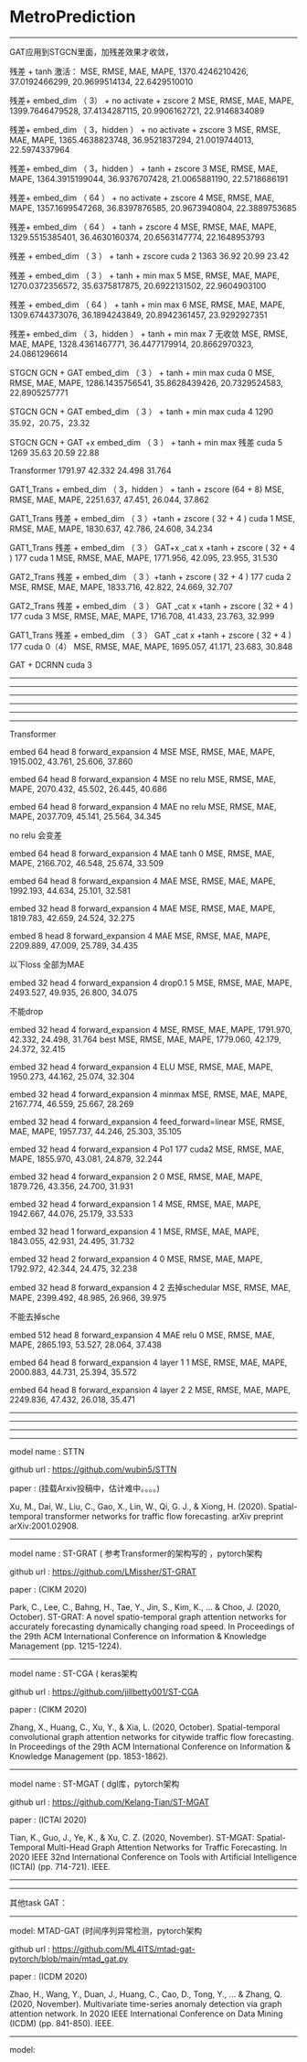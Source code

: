 # MetroPrediction


************************************************************************************************************************
GAT应用到STGCN里面，加残差效果才收敛，

残差 + tanh 激活： MSE, RMSE, MAE, MAPE, 1370.4246210426, 37.0192466299, 20.9699514134, 22.6429510010


残差+ embed_dim （ 3）  + no activate  + zscore    2     MSE, RMSE, MAE, MAPE, 1399.7646479528, 37.4134287115, 20.9906162721, 22.9146834089

残差+ embed_dim （ 3，hidden ）  + no activate  + zscore      3     MSE, RMSE, MAE, MAPE, 1365.4638823748, 36.9521837294, 21.0019744013, 22.5974337964

残差+ embed_dim （ 3，hidden ）  + tanh + zscore   3         MSE, RMSE, MAE, MAPE, 1364.3915199044, 36.9376707428, 21.0065881190, 22.5718686191

残差+ embed_dim （ 64 ）  + no activate  + zscore      4     MSE, RMSE, MAE, MAPE, 1357.1699547268, 36.8397876585, 20.9673940804, 22.3889753685

残差+ embed_dim （ 64 ）  + tanh  + zscore    4      MSE, RMSE, MAE, MAPE, 1329.5515385401, 36.4630160374, 20.6563147774, 22.1648953793
    
残差   + embed_dim （ 3 ）  + tanh + zscore    cuda  2    1363     36.92    20.99   23.42

残差   + embed_dim （ 3 ）  + tanh + min max      5     MSE, RMSE, MAE, MAPE, 1270.0372356572, 35.6375817875, 20.6922131502, 22.9604903100         


残差   + embed_dim （ 64 ）  + tanh  +     min max      6        MSE, RMSE, MAE, MAPE, 1309.6744373076, 36.1894243849, 20.8942361457, 23.9292927351

残差+ embed_dim （ 3，hidden ）  +  tanh  +     min max     7    无收敛     MSE, RMSE, MAE, MAPE, 1328.4361467771, 36.4477179914, 20.8662970323, 24.0861296614


STGCN   GCN + GAT    embed_dim （ 3 ）  + tanh + min max       cuda 0    MSE, RMSE, MAE, MAPE, 1286.1435756541, 35.8628439426, 20.7329524583, 22.8905257771

STGCN   GCN + GAT    embed_dim （ 3 ）  + tanh + min max        cuda 4            1290  35.92，20.75，23.32 

STGCN   GCN + GAT +x    embed_dim （ 3 ）  + tanh + min max    残差        cuda 5       1269    35.63   20.59   22.88



Transformer  1791.97  42.332  24.498  31.764

GAT1_Trans  + embed_dim （ 3，hidden ）  + tanh + zscore   (64 + 8)         MSE, RMSE, MAE, MAPE, 2251.637, 47.451, 26.044, 37.862   

GAT1_Trans  残差  + embed_dim （ 3 ）+tanh + zscore   ( 32 + 4 ) cuda 1      MSE, RMSE, MAE, MAPE, 1830.637, 42.786, 24.608, 34.234


GAT1_Trans  残差  + embed_dim （ 3 ） GAT+x  _cat x  +tanh + zscore   ( 32 + 4 )    177 cuda 1    MSE, RMSE, MAE, MAPE, 1771.956, 42.095, 23.955, 31.530

GAT2_Trans  残差  + embed_dim （ 3 ）+tanh + zscore   ( 32 + 4 )    177 cuda 2                              MSE, RMSE, MAE, MAPE, 1833.716, 42.822, 24.669, 32.707

GAT2_Trans  残差  + embed_dim （ 3 ） GAT  _cat x  +tanh + zscore   ( 32 + 4 )     177 cuda 3         MSE, RMSE, MAE, MAPE, 1716.708, 41.433, 23.763, 32.999

GAT1_Trans  残差  + embed_dim （ 3 ） GAT  _cat x  +tanh + zscore   ( 32 + 4 )    177 cuda 0（4）    MSE, RMSE, MAE, MAPE, 1695.057, 41.171, 23.683, 30.848

GAT + DCRNN   cuda 3

************************************************************************************************************************
************************************************************************************************************************
************************************************************************************************************************

************************************************************************************************************************
************************************************************************************************************************
************************************************************************************************************************
Transformer

embed  64   head  8    forward_expansion  4    MSE     MSE, RMSE, MAE, MAPE, 1915.002, 43.761, 25.606, 37.860

embed  64   head  8    forward_expansion  4    MSE  no relu    MSE, RMSE, MAE, MAPE, 2070.432, 45.502, 26.445, 40.686

embed  64   head  8    forward_expansion  4    MAE  no relu     MSE, RMSE, MAE, MAPE, 2037.709, 45.141, 25.564, 34.345

no relu  会变差

embed  64   head  8    forward_expansion  4    MAE  tanh  0   MSE, RMSE, MAE, MAPE, 2166.702, 46.548, 25.674, 33.509


embed  64   head  8    forward_expansion  4  MAE  MSE, RMSE, MAE, MAPE, 1992.193, 44.634, 25.101, 32.581

embed  32   head  8    forward_expansion  4   MAE     MSE, RMSE, MAE, MAPE, 1819.783, 42.659, 24.524, 32.275

embed  8   head  8    forward_expansion  4  MAE   MSE, RMSE, MAE, MAPE, 2209.889, 47.009, 25.789, 34.435

以下loss 全部为MAE

embed  32   head  4    forward_expansion  4  drop0.1    5      MSE, RMSE, MAE, MAPE, 2493.527, 49.935, 26.800, 34.075

不能drop

embed  32   head  4    forward_expansion  4                    MSE, RMSE, MAE, MAPE, 1791.970, 42.332, 24.498, 31.764           best    MSE, RMSE, MAE, MAPE, 1779.060, 42.179, 24.372, 32.415

embed  32   head  4    forward_expansion  4     ELU        MSE, RMSE, MAE, MAPE, 1950.273, 44.162, 25.074, 32.304

embed  32   head  4    forward_expansion  4  minmax     MSE, RMSE, MAE, MAPE, 2167.774, 46.559, 25.667, 28.269

embed  32   head  4    forward_expansion  4     feed_forward=linear   MSE, RMSE, MAE, MAPE, 1957.737, 44.246, 25.303, 35.105

embed  32   head  4    forward_expansion  4    Po1   177 cuda2     MSE, RMSE, MAE, MAPE, 1855.970, 43.081, 24.879, 32.244



embed  32   head  4    forward_expansion  2     0      MSE, RMSE, MAE, MAPE, 1879.726, 43.356, 24.700, 31.931

embed  32   head  4    forward_expansion  1     4     MSE, RMSE, MAE, MAPE, 1942.667, 44.076, 25.179, 33.533

embed  32   head  1   forward_expansion  4     1     MSE, RMSE, MAE, MAPE, 1843.055, 42.931, 24.495, 31.732

embed  32   head  2    forward_expansion  4     0     MSE, RMSE, MAE, MAPE, 1792.972, 42.344, 24.475, 32.238

embed  32   head  8    forward_expansion  4    2  去掉schedular    MSE, RMSE, MAE, MAPE, 2399.492, 48.985, 26.966, 39.975

不能去掉sche 

embed  512   head  8    forward_expansion  4       MAE relu  0       MSE, RMSE, MAE, MAPE, 2865.193, 53.527, 28.064, 37.438

embed  64   head  8    forward_expansion  4        layer 1          1     MSE, RMSE, MAE, MAPE, 2000.883, 44.731, 25.394, 35.572

embed  64   head  8    forward_expansion  4        layer 2          2      MSE, RMSE, MAE, MAPE, 2249.836, 47.432, 26.018, 35.471
************************************************************************************************************************
************************************************************************************************************************
************************************************************************************************************************
************************************************************************************************************************
model name : STTN  

github url :  https://github.com/wubin5/STTN

paper : (挂载Arxiv投稿中，估计难中。。。。)

Xu, M., Dai, W., Liu, C., Gao, X., Lin, W., Qi, G. J., & Xiong, H. (2020). Spatial-temporal transformer networks for traffic flow forecasting. arXiv preprint arXiv:2001.02908.

************************************************************************************************************************

model name : ST-GRAT       ( 参考Transformer的架构写的 ，pytorch架构

github url :  https://github.com/LMissher/ST-GRAT

paper : (CIKM 2020)

Park, C., Lee, C., Bahng, H., Tae, Y., Jin, S., Kim, K., ... & Choo, J. (2020, October). ST-GRAT: A novel spatio-temporal graph attention networks for accurately forecasting dynamically changing road speed. In Proceedings of the 29th ACM International Conference on Information & Knowledge Management (pp. 1215-1224).
************************************************************************************************************************
model name : ST-CGA       (  keras架构

github url : https://github.com/jillbetty001/ST-CGA

paper : (CIKM 2020)

Zhang, X., Huang, C., Xu, Y., & Xia, L. (2020, October). Spatial-temporal convolutional graph attention networks for citywide traffic flow forecasting. In Proceedings of the 29th ACM International Conference on Information & Knowledge Management (pp. 1853-1862).

************************************************************************************************************************
model name : ST-MGAT      ( dgl库，pytorch架构

github url : https://github.com/Kelang-Tian/ST-MGAT

paper : (ICTAI 2020)

Tian, K., Guo, J., Ye, K., & Xu, C. Z. (2020, November). ST-MGAT: Spatial-Temporal Multi-Head Graph Attention Networks for Traffic Forecasting. In 2020 IEEE 32nd International Conference on Tools with Artificial Intelligence (ICTAI) (pp. 714-721). IEEE.

************************************************************************************************************************

************************************************************************************************************************

其他task GAT：

************************************************************************************************************************

model: MTAD-GAT    (时间序列异常检测，pytorch架构

github url :  https://github.com/ML4ITS/mtad-gat-pytorch/blob/main/mtad_gat.py

paper :  (ICDM 2020)

Zhao, H., Wang, Y., Duan, J., Huang, C., Cao, D., Tong, Y., ... & Zhang, Q. (2020, November). Multivariate time-series anomaly detection via graph attention network. In 2020 IEEE International Conference on Data Mining (ICDM) (pp. 841-850). IEEE.

************************************************************************************************************************

model: 
